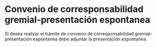 # Convenio de corresponsabilidad gremial-presentación espontanea

Si desea realizar el trámite de convenio de corresponsabilidad gremial-presentación espontanea debe adjuntar la presentación espontanea.